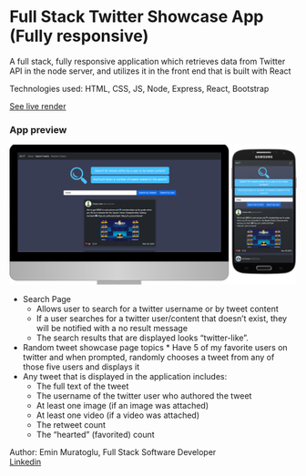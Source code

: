 # Full Stack Twitter Showcase App (Fully responsive)

A full stack, fully responsive application which retrieves data from Twitter API in the node server, and utilizes it in the front end that is built with React <br/>

Technologies used: HTML, CSS, JS, Node, Express, React, Bootstrap

[See live render](https://twitter-showcase-app-hif9.onrender.com/)

### App preview

![Alt text](client/src/components/images/app-preview.jpg "App preview image")


* Search Page </br> 
  * Allows user to search for a twitter username or by tweet content
  * If a user searches for a twitter user/content that doesn’t exist, they will be notified with a no result message
  * The search results that are displayed looks “twitter-like”. 
* Random tweet showcase page
topics  * Have 5 of my favorite users on twitter and when prompted, randomly chooses a tweet from any of those five users and displays it
* Any tweet that is displayed in the application includes:
  * The full text of the tweet
  * The username of the twitter user who authored the tweet
  * At least one image (if an image was attached)
  * At least one video (if a video was attached)
  * The retweet count
  * The “hearted” (favorited) count

Author: Emin Muratoglu, Full Stack Software Developer <br />
[Linkedin](https://linkedin.com/in/emin-muratoglu-ba287516b)
